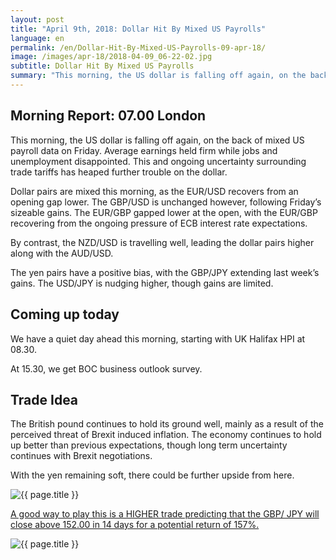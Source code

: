 ```yaml
---
layout: post
title: "April 9th, 2018: Dollar Hit By Mixed US Payrolls"
language: en
permalink: /en/Dollar-Hit-By-Mixed-US-Payrolls-09-apr-18/
image: /images/apr-18/2018-04-09_06-22-02.jpg
subtitle: Dollar Hit By Mixed US Payrolls
summary: "This morning, the US dollar is falling off again, on the back of mixed US payroll data on Friday. Average earnings held firm while jobs and unemployment disappointed. This and ongoing uncertainty surrounding trade tariffs has heaped further trouble on the dollar"
---
```

## Morning Report: 07.00 London

This morning, the US dollar is falling off again, on the back of mixed US payroll data on Friday. Average earnings held firm while jobs and unemployment disappointed. This and ongoing uncertainty surrounding trade tariffs has heaped further trouble on the dollar. 

Dollar pairs are mixed this morning, as the EUR/USD recovers from an opening gap lower. The GBP/USD is unchanged however, following Friday’s sizeable gains. The EUR/GBP gapped lower at the open, with the EUR/GBP recovering from the ongoing pressure of ECB interest rate expectations. 

By contrast, the NZD/USD is travelling well, leading the dollar pairs higher along with the AUD/USD. 

The yen pairs have a positive bias, with the GBP/JPY extending last week’s gains. The USD/JPY is nudging higher, though gains are limited. 

## Coming up today 

We have a quiet day ahead this morning, starting with UK Halifax HPI at 08.30. 

At 15.30, we get BOC business outlook survey. 

## Trade Idea

The British pound continues to hold its ground well, mainly as a result of the perceived threat of Brexit induced inflation. The economy continues to hold up better than previous expectations, though long term uncertainty continues with Brexit negotiations. 

With the yen remaining soft, there could be further upside from here.

<img class="post-image" src="{{ site.url }}/images/apr-18/2018-04-09_06-22-02.jpg" alt="{{ page.title }}" title="{{ page.title }}">

<a href="%LINK%%?currency=GBP&market=forex&underlying=frxGBPJPY&formname=higherlower&duration_amount=14&duration_units=d&amount=10&amount_type=payout&expiry_type=duration&barrier=152.00" target="_blank">A good way to play this is a HIGHER trade predicting that the GBP/ JPY will close above 152.00 in 14 days for a potential return of 157%.</a>

<img class="post-image" src="{{ site.url }}/images/apr-18/2018-04-09_06-25-59.jpg" alt="{{ page.title }}" title="{{ page.title }}">
